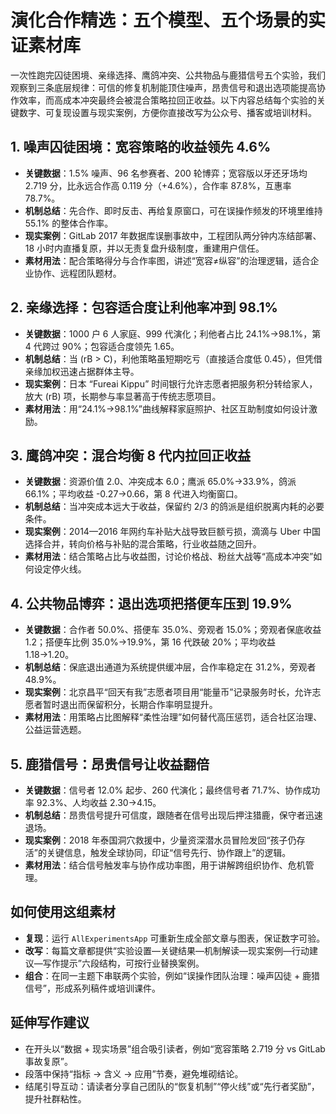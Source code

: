 # 演化合作精选：五个模型、五个场景的实证素材库

一次性跑完囚徒困境、亲缘选择、鹰鸽冲突、公共物品与鹿猎信号五个实验，我们观察到三条底层规律：可信的修复机制能顶住噪声，昂贵信号和退出选项能提高协作效率，而高成本冲突最终会被混合策略拉回正收益。以下内容总结每个实验的关键数字、可复现设置与现实案例，方便你直接改写为公众号、播客或培训材料。

## 1. 噪声囚徒困境：宽容策略的收益领先 4.6%
- **关键数据**：1.5% 噪声、96 名参赛者、200 轮博弈；宽容版以牙还牙场均 2.719 分，比永远合作高 0.119 分（+4.6%），合作率 87.8%，互惠率 78.7%。
- **机制总结**：先合作、即时反击、再给复原窗口，可在误操作频发的环境里维持 55.1% 的整体合作率。
- **现实案例**：GitLab 2017 年数据库误删事故中，工程团队两分钟内冻结部署、18 小时内直播复原，并以无责复盘升级制度，重建用户信任。
- **素材用法**：配合策略得分与合作率图，讲述“宽容≠纵容”的治理逻辑，适合企业协作、远程团队题材。

## 2. 亲缘选择：包容适合度让利他率冲到 98.1%
- **关键数据**：1000 户 6 人家庭、999 代演化；利他者占比 24.1%→98.1%，第 4 代跨过 90%；包容适合度领先 1.65。
- **机制总结**：当 \(rB > C\)，利他策略虽短期吃亏（直接适合度低 0.45），但凭借亲缘加权迅速占据群体主导。
- **现实案例**：日本 “Fureai Kippu” 时间银行允许志愿者把服务积分转给家人，放大 \(rB\) 项，长期参与率显著高于传统志愿项目。
- **素材用法**：用“24.1%→98.1%”曲线解释家庭照护、社区互助制度如何设计激励。

## 3. 鹰鸽冲突：混合均衡 8 代内拉回正收益
- **关键数据**：资源价值 2.0、冲突成本 6.0；鹰派 65.0%→33.9%，鸽派 66.1%；平均收益 -0.27→0.66，第 8 代进入均衡窗口。
- **机制总结**：当冲突成本远大于收益，保留约 2/3 的鸽派是组织脱离内耗的必要条件。
- **现实案例**：2014—2016 年网约车补贴大战导致巨额亏损，滴滴与 Uber 中国选择合并，转向价格与补贴的混合策略，行业收益随之回升。
- **素材用法**：结合策略占比与收益图，讨论价格战、粉丝大战等“高成本冲突”如何设定停火线。

## 4. 公共物品博弈：退出选项把搭便车压到 19.9%
- **关键数据**：合作者 50.0%、搭便车 35.0%、旁观者 15.0%；旁观者保底收益 1.2；搭便车比例 35.0%→19.9%，第 16 代跌破 20%；平均收益 1.18→1.20。
- **机制总结**：保底退出通道为系统提供缓冲层，合作率稳定在 31.2%，旁观者 48.9%。
- **现实案例**：北京昌平“回天有我”志愿者项目用“能量币”记录服务时长，允许志愿者暂时退出而保留积分，长期合作率明显提升。
- **素材用法**：用策略占比图解释“柔性治理”如何替代高压惩罚，适合社区治理、公益运营选题。

## 5. 鹿猎信号：昂贵信号让收益翻倍
- **关键数据**：信号者 12.0% 起步、260 代演化；最终信号者 71.7%、协作成功率 92.3%、人均收益 2.30→4.15。
- **机制总结**：昂贵信号提升可信度，跟随者在信号出现后押注猎鹿，保守者迅速退场。
- **现实案例**：2018 年泰国洞穴救援中，少量资深潜水员冒险发回“孩子仍存活”的关键信息，触发全球协同，印证“信号先行、协作跟上”的逻辑。
- **素材用法**：结合信号触发率与协作成功率图，用于讲解跨组织协作、危机管理。

## 如何使用这组素材
- **复现**：运行 `AllExperimentsApp` 可重新生成全部文章与图表，保证数字可验。
- **改写**：每篇文章都提供“实验设置—关键结果—机制解读—现实案例—行动建议—写作提示”六段结构，可按行业替换案例。
- **组合**：在同一主题下串联两个实验，例如“误操作团队治理：噪声囚徒 + 鹿猎信号”，形成系列稿件或培训课件。

## 延伸写作建议
- 在开头以“数据 + 现实场景”组合吸引读者，例如“宽容策略 2.719 分 vs GitLab 事故复原”。
- 段落中保持“指标 → 含义 → 应用”节奏，避免堆砌结论。
- 结尾引导互动：请读者分享自己团队的“恢复机制”“停火线”或“先行者奖励”，提升社群粘性。
